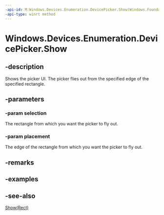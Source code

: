 ```yaml
---
-api-id: M:Windows.Devices.Enumeration.DevicePicker.Show(Windows.Foundation.Rect,Windows.UI.Popups.Placement)
-api-type: winrt method
---
```


<!-- Method syntax
public void Show(Windows.Foundation.Rect selection, Windows.UI.Popups.Placement placement)
-->

# Windows.Devices.Enumeration.DevicePicker.Show

## -description
Shows the picker UI. The picker flies out from the specified edge of the specified rectangle.

## -parameters
### -param selection
The rectangle from which you want the picker to fly out.

### -param placement
The edge of the rectangle from which you want the picker to fly out.

## -remarks

## -examples

## -see-also
[Show(Rect)](devicepicker_show_97155545.md)